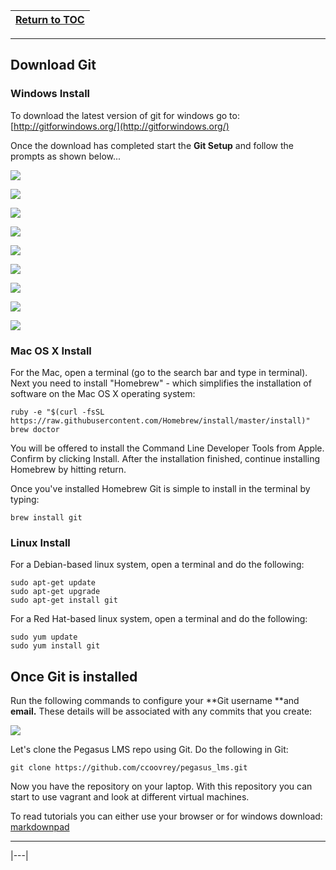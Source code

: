 |[Return to TOC](00-Table-of-Contents.md)|
|---|

---

## Download Git

### Windows Install

To download the latest version of git for windows go to: [http://gitforwindows.org/](http://gitforwindows.org/)

Once the download has completed start the **Git Setup** and follow the prompts as shown below...

![](assets/18.PNG)

![](assets/19.PNG)

![](assets/20.PNG)

![](assets/20_1.PNG)

![](assets/21.PNG)

![](assets/22.PNG)

![](assets/23.PNG)

![](assets/24.PNG)

![](assets/26.PNG)

### Mac OS X Install
For the Mac, open a terminal (go to the search bar and type in terminal). Next
you need to install "Homebrew" - which simplifies the installation of software
on the Mac OS X operating system:
```
ruby -e "$(curl -fsSL https://raw.githubusercontent.com/Homebrew/install/master/install)"
brew doctor
```

You will be offered to install the Command Line Developer Tools from Apple. 
Confirm by clicking Install. After the installation finished, continue 
installing Homebrew by hitting return.

Once you've installed Homebrew Git is simple to install in the terminal by
typing:
```
brew install git
```

### Linux Install
For a Debian-based linux system, open a terminal and do the following:
```
sudo apt-get update
sudo apt-get upgrade
sudo apt-get install git
```

For a Red Hat-based linux system, open a terminal and do the following:
```
sudo yum update
sudo yum install git
```

## Once Git is installed
Run the following commands to configure your **Git username **and **email.** These details will be associated with any commits that you create:

![](assets/27.PNG)

Let's clone the Pegasus LMS repo using Git. Do the following in Git:
```
git clone https://github.com/ccoovrey/pegasus_lms.git
```

Now you have the repository on your laptop. With this repository you can start to use 
vagrant and look at different virtual machines.

To read tutorials you can either use your browser or for windows download:
[markdownpad](http://markdownpad.com/)

---

|---|
